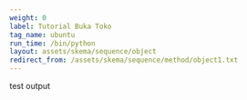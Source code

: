 ```yaml
---
weight: 0
label: Tutorial Buka Toko
tag_name: ubuntu
run_time: /bin/python
layout: assets/skema/sequence/object
redirect_from: /assets/skema/sequence/method/object1.txt
---
```

test output
